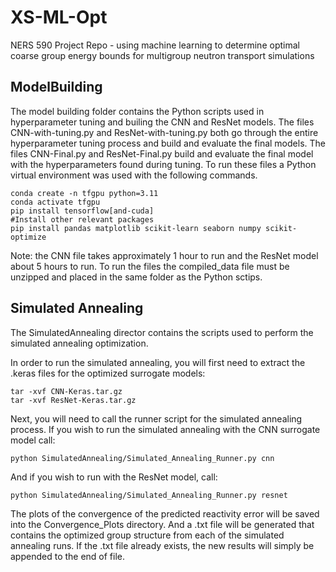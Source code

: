 # XS-ML-Opt
NERS 590 Project Repo - using machine learning to determine optimal coarse group energy bounds for multigroup neutron transport simulations

## ModelBuilding
The model building folder contains the Python scripts used in hyperparameter tuning and builing the CNN and ResNet models. The files CNN-with-tuning.py and ResNet-with-tuning.py both go through the entire hyperparameter tuning process and build and evaluate the final models. The files CNN-Final.py and ResNet-Final.py build and evaluate the final model with the hyperparameters found during tuning. To run these files a Python virtual environment was used with the following commands. 

```
conda create -n tfgpu python=3.11
conda activate tfgpu
pip install tensorflow[and-cuda]
#Install other relevant packages
pip install pandas matplotlib scikit-learn seaborn numpy scikit-optimize
```
Note: the CNN file takes approximately 1 hour to run and the ResNet model about 5 hours to run. To run the files the compiled_data file must be unzipped and placed in the same folder as the Python sctips. 

## Simulated Annealing
The SimulatedAnnealing director contains the scripts used to perform the simulated annealing optimization.

In order to run the simulated annealing, you will first need to extract the .keras files for the optimized surrogate models:

```
tar -xvf CNN-Keras.tar.gz
tar -xvf ResNet-Keras.tar.gz
```

Next, you will need to call the runner script for the simulated annealing process.  If you wish to run the simulated annealing with the CNN surrogate model call:

```
python SimulatedAnnealing/Simulated_Annealing_Runner.py cnn
```

And if you wish to run with the ResNet model, call:

```
python SimulatedAnnealing/Simulated_Annealing_Runner.py resnet
```

The plots of the convergence of the predicted reactivity error will be saved into the Convergence_Plots directory.  And a .txt file will be generated that contains the optimized group structure from each of the simulated annealing runs.  If the .txt file already exists, the new results will simply be appended to the end of file.

